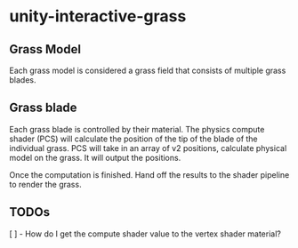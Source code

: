 # unity-interactive-grass
 
## Grass Model
Each grass model is considered a grass field that consists of multiple grass blades. 

## Grass blade
Each grass blade is controlled by their material. The physics compute shader (PCS) will calculate the position of the tip of the blade of the individual grass. PCS will take in an array of v2 positions, calculate physical model on the grass. It will output the positions.

Once the computation is finished. Hand off the results to the shader pipeline to render the grass.

## TODOs
[ ] - How do I get the compute shader value to the vertex shader material?